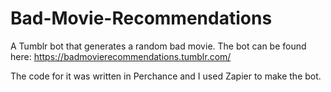 # Bad-Movie-Recommendations
A Tumblr bot that generates a random bad movie. The bot can be found here:
https://badmovierecommendations.tumblr.com/

The code for it was written in Perchance and I used Zapier to make the bot.
